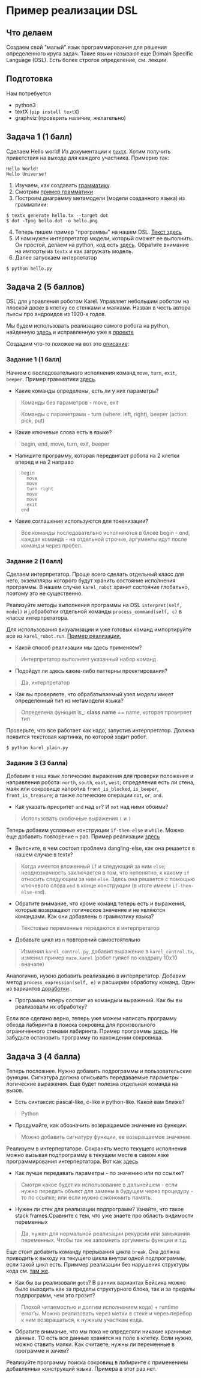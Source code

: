 # Пример реализации DSL

## Что делаем

Создаем свой "малый" язык программирования для решения определенного круга задач. Такие языки называют еще Domain Specific Language (DSL). Есть более строгое определение, см. лекции.

## Подготовка

Нам потребуется
  - python3
  - textX (``pip install textX``)
  - graphviz (проверить наличие, желательно)

## Задача 1 (1 балл)

Сделаем Hello world! Из документации к [``textX``](http://textx.github.io/textX/stable/tutorials/hello_world/).
Хотим получить приветствия на выходе для каждого участника. Примерно так:

```
Hello World!
Hello Universe!
```

1. Изучаем, как создавать [грамматику](http://textx.github.io/textX/stable/grammar/). 
2. Смотрим [пример грамматики](./hello.tx)
3. Построим диаграмму метамодели (модели созданного языка) из грамматики:

```
$ textx generate hello.tx --target dot
$ dot -Tpng hello.dot -o hello.png
```

4. Теперь пишем пример "программы" на нашем DSL. [Текст здесь](./example.hello)
5. И нам нужен интерпретатор модели, который сможет ее выполнить. Он простой, делаем на python, код есть [здесь](./hello.py). Обратите внимание на импорты из ``textx`` и как загружать модель.
6. Далее запускаем интерпетатор

```
$ python hello.py
```

## Задача 2 (5 баллов)

DSL для управления роботом Karel. Управляет небольшим роботом на плоской доске в клетку со стенками и маяками. Назван в честь автора пьесы про андроидов из 1920-х годов.

Мы будем использовать реализацию самого робота на python, найденную [здесь](https://github.com/xsebek/karel) и исправленную уже в [проекте](./karel_robot)

Создадим что-то похожее на вот это [описание](http://mormegil.wz.cz/prog/karel/prog_doc.htm):

### Задание 1 (1 балл)

Начнем с последовательного исполнения команд ``move``, ``turn``, ``exit``, ``beeper``. Пример грамматики [здесь](./karel-plain.tx). 
   
 - Какие команды определены, есть ли у них параметры? 

>Команды без параметров - move, exit
> 
>Команды с параметрами - turn (where: left, right), beeper (action: pick, put)
 - Какие ключевые слова есть в языке?

>begin, end, move, turn, exit, beeper
 - Напишите программу, которая передвигает робота на 2 клетки вперед и на 2 направо

>```
>begin
>   move
>   move
>   turn right
>   move
>   move
>   exit
>end
>```

 - Какие соглашения используются для токенизации?

>Все команды последовательно исполняются в блоке begin - end, каждая команда - на отдельной строчке, аргументы идут после команды через пробел.


### Задание 2 (1 балл)

Сделаем интерпретатор. Проще всего сделать отдельный класс для него, экземпляры которого будут хранить состояние исполнения программы. В нашем случае ``karel_robot`` хранит состояние глобально, поэтому это не существенно.

Реализуйте методы выполнения программы на DSL ``interpret(self, model)`` и j,обработки отдельной команды ``process_command(self, c)`` в классе интерпретатора.

Для использования визуализации и уже готовых команд импортируйте все из ``karel_robot.run``. [Пример реализации.](./karel_plain.py)

 - Какой способ реализации мы здесь применяем?

>Интерпретатор выполняет указанный набор команд

 - Подойдут ли здесь какие-либо паттерны проектирования?

>Да, интерпретатор

 - Как вы проверяете, что обрабатываемый узел модели имеет определенный тип из метамодели языка?

>Определена функция is_: __class__.__name__ == name, которая проверяет тип

Проверьте, что все работает как надо, запустив интерпретатор. Должна появится текстовая картинка, по которой ходит робот.

```
$ python karel_plain.py
```

### Задание 3 (3 балла)

Добавим в наш язык логические выражения для проверки положения и направления робота: ``north``, ``south``, ``east``, ``west``; определения есть ли стена, маяк или сокровище напротив ``front_is_blocked``, ``is_beeper``, ``front_is_treasure``; а также логические операции ``not``, ``or``, ``and``.

 - Как указать приоритет ``and`` над ``or``? И ``not`` над ними обоими?

>Использовать скобочные выражения ``(`` и ``)``

Теперь добавим условные конструкции ``if-then-else`` и ``while``. Можно еще добавить повторение ``n`` раз. Пример реализации [здесь](./karel-control.tx)

 - Выясните, в чем состоит проблема dangling-else, как она решается в нашем случае в textx?

>Когда имеется вложенный ``if`` и следующий за ним ``else``; неоднозначность заключается в том, что непонятно, к какому ``if`` относить следующим за ним ``else``. Здесь она решается с помощью ключевого слова ``end`` в конце конструкции (в итоге имеем ``if-then-else-end``).
 - Обратите внимание, что кроме команд теперь есть и выражения, которые возвращают логическое значение и не являются командами. Как они добавлены в грамматику языка?
> Текстовые переменные передаются в интерпретатор
 - Добавьте цикл из ``n`` повторений самостоятельно
> Изменил ``karel_control.py``, добавил выражение в ``karel_control.tx``, изменил пример ``maze.karel`` (робот гуляет по квадрату 10x10 вначале)

Аналогично, нужно добавить реализацию в интерпретатор. Добавим метод ``process_expression(self, e)`` и расширим обработку команд. Один из вариантов [доработки](./karel_control.py).

 - Программа теперь состоит из команды и выражений. Как бы вы реализовали их обработку?

Если все сделано верно, теперь уже можем написать программу обхода лабиринта в поиска сокровищ для произвольного ограниченного стенами лабиринта. Пример программы [здесь](./maze.karel). Не забудьте остановить программу по нахождении сокровища.

## Задача 3 (4 балла)

Теперь посложнее. Нужно добавить подрограммы и пользовательские функции. Сигнатура должна описывать передаваемые параметры - логические выражения. Еще будет полезна отдельная команда на вызов.

 - Есть синтаксис pascal-like, c-like и python-like. Какой вам ближе?
> Python
 - Продумайте, как обозначить возвращаемое значение из функции. 
> Можно добавить сигнатуру функции, ее возвращаемое значение

Реализуем в интерпертаторе. Сохранять место текущего исполнения можно вызывая подпрограмму в текущем месте в самом язке программирования интерпертатора. Вот как [здесь](./karel_structured.py)

 - Как лучше передавать параметры - по значению или по ссылке? 
> Смотря какое будет их использование в дальнейшем - если нужно передать объект для замены в будущем через процедуру - то по ссылке; или если нужно сэкономить память.
 - Нужен ли стек для реализации подпрограмм? Узнайте, что такое stack frames.Сравните с тем, что уже знаете про область видимости переменных
> Да, нужен для нормальной реализации рекурсии или замыкания переменных. Чтобы так же запомнить аргументы функции и т.д.

Еще стоит добавить команду прерывания цикла ``break``. Она должна приводить к выходу из текущего цикла внутри одной подпрограммы, если такой цикл есть. Приммер реализации без нарушения структуры кода см. [там же](./karel_structured.py).
 
  - Как бы вы реализовали ``goto``? В ранних вариантах Бейсика можно было выходить как за пределы структурного блока, так и за пределы подпрограмм, чем это грозит?
> Плохой читаемостью и долгим исполнением кода) + runtime error'ы. Можно реализовать через метки в стеке и через перебор к ним возвращаться, к нужным участкам кода.
  - Обратите внимание, что мы пока не определяли никакие хранимые данные. ТО есть все данные хранятся на поле в клетку. Если нужно, можно ставить маяки. Как считаете, нужны ли переменные в программе и зачем?

Реализуйте программу поиска сокровищ в лабиринте с применением добавленных конструкций языка. Примера в этот раз нет.
